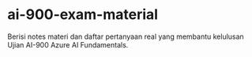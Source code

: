 # ai-900-exam-material
Berisi notes materi dan daftar pertanyaan real yang membantu kelulusan Ujian AI-900 Azure AI Fundamentals.
